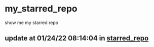 # my_starred_repo
show me my starred repo

update at 01/24/22 08:14:04 in [starred_repo](./index.html)
---

